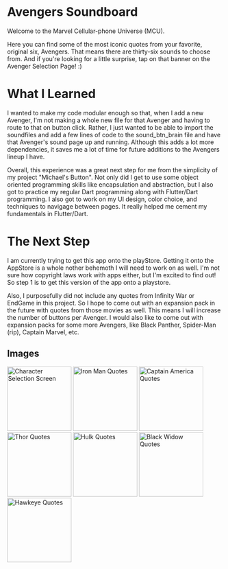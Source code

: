 # Avengers Soundboard
Welcome to the Marvel Cellular-phone Universe (MCU).

Here you can find some of the most iconic quotes from your favorite, original six, Avengers. That means there are thirty-six sounds to choose from. And if you're looking for a little surprise, tap on that banner on the Avenger Selection Page! :)

# What I Learned
I wanted to make my code modular enough so that, when I add a new Avenger, I'm not making a whole new file for that Avenger and having to route to that on button click. Rather, I just wanted to be able to import the soundfiles and add a few lines of code to the sound_btn_brain file and have that Avenger's sound page up and running. Although this adds a lot more dependencies, it saves me a lot of time for future additions to the Avengers lineup I have.

Overall, this experience was a great next step for me from the simplicity of my project "Michael's Button". Not only did I get to use some object oriented programming skills like encapsulation and abstraction, but I also got to practice my regular Dart programming along with Flutter/Dart programming. I also got to work on my UI design, color choice, and techniques to navigage between pages. It really helped me cement my fundamentals in Flutter/Dart.

# The Next Step
I am currently trying to get this app onto the playStore. Getting it onto the AppStore is a whole nother behemoth I will need to work on as well. I'm not sure how copyright laws work with apps either, but I'm excited to find out! So step 1 is to get this version of the app onto a playstore.

Also, I purposefully did not include any quotes from Infinity War or EndGame in this project. So I hope to come out with an expansion pack in the future with quotes from those movies as well. This means I will increase the number of buttons per Avenger. I would also like to come out with expansion packs for some more Avengers, like Black Panther, Spider-Man (rip), Captain Marvel, etc.

## Images

<!-- ![characterSelect](readme_images/characterSelect.png)
![iron man quotes](readme_images/ironman.png)
![captain america quotes](readme_images/captainamerica.png)
![thor quotes](readme_images/thor.png)
![hulk quotes](readme_images/hulk.png)
![black widow quotes](readme_images/blackwidow.png)
![hawkeye quotes](readme_images/characterSelect.png) -->


<img src="https://github.com/dylantheriot/avengers_soundboard/blob/master/readme_images/characterSelect.PNG" alt="Character Selection Screen" width="150"/> 
<img src="https://github.com/dylantheriot/avengers_soundboard/blob/master/readme_images/ironman.PNG" alt="Iron Man Quotes" width="150"/> 
<img src="https://github.com/dylantheriot/avengers_soundboard/blob/master/readme_images/captainamerica.PNG" alt="Captain America Quotes" width="150"/> 
<img src="https://github.com/dylantheriot/avengers_soundboard/blob/master/readme_images/thor.PNG" alt="Thor Quotes" width="150"/> 
<img src="https://github.com/dylantheriot/avengers_soundboard/blob/master/readme_images/hulk.PNG" alt="Hulk Quotes" width="150"/> 
<img src="https://github.com/dylantheriot/avengers_soundboard/blob/master/readme_images/blackwidow.PNG" alt="Black Widow Quotes" width="150"/> 
<img src="https://github.com/dylantheriot/avengers_soundboard/blob/master/readme_images/hawkeye.PNG" alt="Hawkeye Quotes" width="150"/> 
